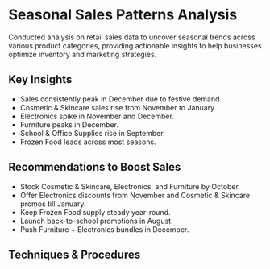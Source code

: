 # Seasonal Sales Patterns Analysis
Conducted analysis on retail sales data to uncover seasonal trends across various product categories, providing actionable insights to help businesses optimize inventory and marketing strategies.

## Key Insights
- Sales consistently peak in December due to festive demand.
- Cosmetic & Skincare sales rise from November to January.
- Electronics spike in November and December.
- Furniture peaks in December.
- School & Office Supplies rise in September.
- Frozen Food leads across most seasons.

## Recommendations to Boost Sales
- Stock Cosmetic & Skincare, Electronics, and Furniture by October.
- Offer Electronics discounts from November and Cosmetic & Skincare promos till January.
- Keep Frozen Food supply steady year-round.
- Launch back-to-school promotions in August.
- Push Furniture + Electronics bundles in December.

## Techniques & Procedures
